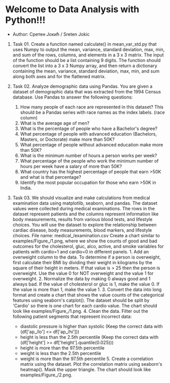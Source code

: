 # Welcome to Data Analysis with Python!!!

- Author: Сретен Јокић / Sreten Jokic

 1. Task 01.
Create a function named calculate() in mean_var_std.py that uses Numpy to output the mean, variance, standard deviation, max, min, and sum of the rows, columns, and elements in a 3 x 3 matrix.
The input of the function should be a list containing 9 digits. The function should convert the list into a 3 x 3 Numpy array, and then return a dictionary containing the mean, variance, standard deviation, max, min, and sum along both axes and for the flattened matrix.

 2. Task 02.
Analyze demographic data using Pandas. You are given a dataset of demographic data that was extracted from the 1994 Census database.
Use Pandas to answer the following questions:
    1. How many people of each race are represented in this dataset? This should be a Pandas series with race names as the index labels. (race column)
    2. What is the average age of men?
    3. What is the percentage of people who have a Bachelor's degree?
    4. What percentage of people with advanced education (Bachelors, Masters, or Doctorate) make more than 50K?
    5. What percentage of people without advanced education make more than 50K?
    6. What is the minimum number of hours a person works per week?
    7. What percentage of the people who work the minimum number of hours per week have a salary of more than 50K?
    8. What country has the highest percentage of people that earn >50K and what is that percentage?
    9. Identify the most popular occupation for those who earn >50K in India.

  3. Task 03.
We should visualize and make calculations from medical examination data using matplotlib, seaborn, and pandas. The dataset values were collected during medical examinations.
The rows in the dataset represent patients and the columns represent information like body measurements, results from various blood tests, and lifestyle choices. You will use the dataset to explore the relationship between cardiac disease, body measurements, blood markers, and lifestyle choices.
File name: medical_/examination.csv
Create a chart similar to examples/Figure_/1.png, where we show the counts of good and bad outcomes for the cholesterol, gluc, alco, active, and smoke variables for patients with cardio=1 and cardio=0 in different panels.
    1. Add an overweight column to the data. To determine if a person is overweight, first calculate their BMI by dividing their weight in kilograms by the square of their height in meters. If that value is > 25 then the person is overweight. Use the value 0 for NOT overweight and the value 1 for overweight.
    2. Normalize the data by making 0 always good and 1 always bad. If the value of cholesterol or gluc is 1, make the value 0. If the value is more than 1, make the value 1.
    3. Convert the data into long format and create a chart that shows the value counts of the categorical features using seaborn's catplot(). The dataset should be split by 'Cardio' so there is one chart for each cardio value. The chart should look like examples/Figure_/1.png.
    4. Clean the data. Filter out the following patient segments that represent incorrect data:
      - diastolic pressure is higher than systolic (Keep the correct data with (df['ap_/lo'] <= df['ap_/hi']))
      - height is less than the 2.5th percentile (Keep the correct data with (df['height'] >= df['height'].quantile(0.025)))
      - height is more than the 97.5th percentile
      - weight is less than the 2.5th percentile
      - weight is more than the 97.5th percentile
    5. Create a correlation matrix using the dataset. Plot the correlation matrix using seaborn's heatmap(). Mask the upper triangle. The chart should look like examples/Figure_/2.png.
